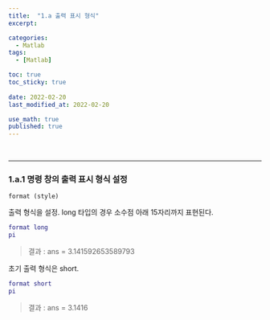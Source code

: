 ```yaml
---
title:  "1.a 출력 표시 형식"
excerpt: 

categories:
  - Matlab
tags:
  - [Matlab]

toc: true
toc_sticky: true
 
date: 2022-02-20
last_modified_at: 2022-02-20

use_math: true
published: true
---
```


<br>

***
### 1.a.1 명령 창의 출력 표시 형식 설정

```
format (style)
```

출력 형식을 설정. long 타입의 경우 소수점 아래 15자리까지 표현된다.

```Matlab
format long
pi
```

> 결과 : ans = 3.141592653589793

초기 출력 형식은 short.

```Matlab
format short
pi
```

> 결과 : ans = 3.1416